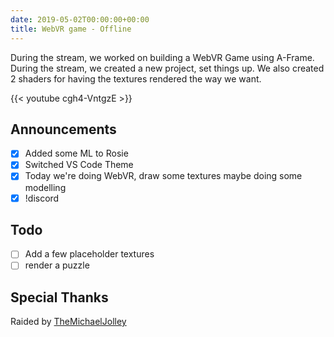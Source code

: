 ```yaml
---
date: 2019-05-02T00:00:00+00:00
title: WebVR game - Offline
---
```


During the stream, we worked on building a WebVR Game using A-Frame. During the stream, we created a new project, set things up. We also created 2 shaders for having the textures rendered the way we want.

{{< youtube cgh4-VntgzE >}}

<!--more-->
## Announcements

- [X] Added some ML to Rosie
- [X] Switched VS Code Theme
- [X] Today we're doing WebVR, draw some textures maybe doing some modelling
- [X] !discord

## Todo

- [ ] Add a few placeholder textures
- [ ] render a puzzle

## Special Thanks

Raided by [TheMichaelJolley](https://twitch.tv/TheMichaelJolley)
